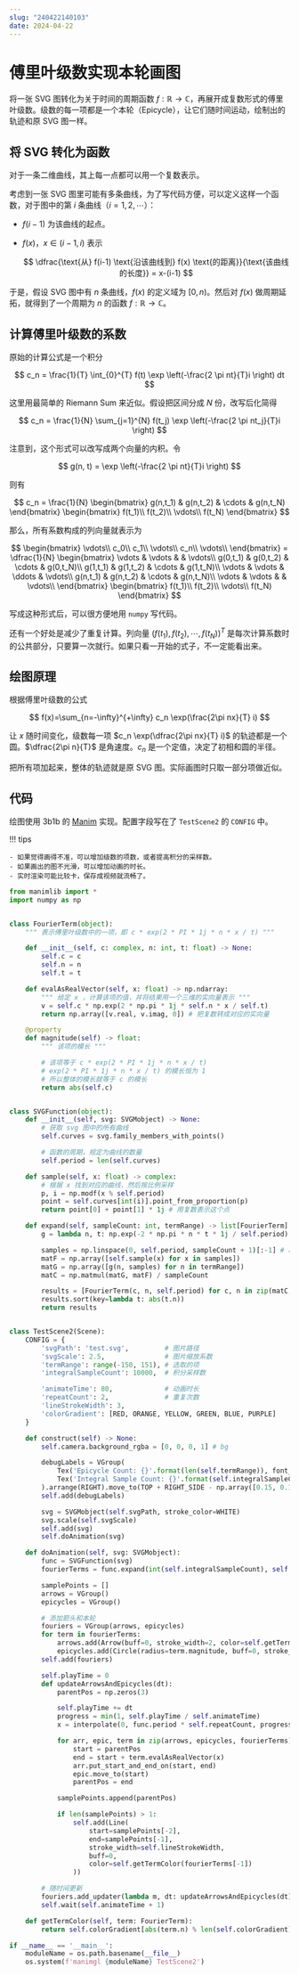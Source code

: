 ```yaml
---
slug: "240422140103"
date: 2024-04-22
---
```


# 傅里叶级数实现本轮画图


将一张 SVG 图转化为关于时间的周期函数 $f: \mathbb{R} \to \mathbb{C}$，再展开成复数形式的傅里叶级数。级数的每一项都是一个本轮（Epicycle），让它们随时间运动，绘制出的轨迹和原 SVG 图一样。

<!-- more -->

## 将 SVG 转化为函数

对于一条二维曲线，其上每一点都可以用一个复数表示。

考虑到一张 SVG 图里可能有多条曲线，为了写代码方便，可以定义这样一个函数，对于图中的第 $i$ 条曲线（$i=1,2,\cdots$）：

- $f(i-1)$ 为该曲线的起点。
- $f(x)$，$x \in (i-1,i)$ 表示

    $$
    \dfrac{\text{从} f(i-1) \text{沿该曲线到} f(x) \text{的距离}}{\text{该曲线的长度}} = x-(i-1)
    $$

于是，假设 SVG 图中有 $n$ 条曲线，$f(x)$ 的定义域为 $[0,n)$。然后对 $f(x)$ 做周期延拓，就得到了一个周期为 $n$ 的函数 $f: \mathbb{R} \to \mathbb{C}$。

## 计算傅里叶级数的系数

原始的计算公式是一个积分

$$
c_n = \frac{1}{T} \int_{0}^{T} f(t) \exp \left(-\frac{2 \pi nt}{T}i \right) dt
$$

这里用最简单的 Riemann Sum 来近似。假设把区间分成 $N$ 份，改写后化简得

$$
c_n = \frac{1}{N} \sum_{j=1}^{N} f(t_j) \exp \left(-\frac{2 \pi nt_j}{T}i \right)
$$

注意到，这个形式可以改写成两个向量的内积。令

$$
g(n, t) = \exp \left(-\frac{2 \pi nt}{T}i \right)
$$

则有

$$
c_n = \frac{1}{N} 
\begin{bmatrix}
 g(n,t_1) & g(n,t_2) & \cdots & g(n,t_N)
\end{bmatrix}
\begin{bmatrix}
  f(t_1)\\
  f(t_2)\\
  \vdots\\
  f(t_N)
\end{bmatrix}
$$

那么，所有系数构成的列向量就表示为

$$
\begin{bmatrix}
 \vdots\\
 c_0\\
 c_1\\
 \vdots\\
 c_n\\
 \vdots\\
\end{bmatrix}
= \dfrac{1}{N} 
\begin{bmatrix}
 \vdots & \vdots & & \vdots\\
 g(0,t_1) & g(0,t_2) & \cdots & g(0,t_N)\\
 g(1,t_1) & g(1,t_2) & \cdots & g(1,t_N)\\
 \vdots & \vdots & \ddots  & \vdots\\
 g(n,t_1) & g(n,t_2) & \cdots & g(n,t_N)\\
 \vdots & \vdots & & \vdots\\
\end{bmatrix}
\begin{bmatrix}
  f(t_1)\\
  f(t_2)\\
  \vdots\\
  f(t_N)
\end{bmatrix}
$$

写成这种形式后，可以很方便地用 `numpy` 写代码。

还有一个好处是减少了重复计算。列向量 $(f(t_1),f(t_2),\cdots,f(t_N))^T$ 是每次计算系数时的公共部分，只要算一次就行。如果只看一开始的式子，不一定能看出来。

## 绘图原理

根据傅里叶级数的公式

$$
f(x)=\sum_{n=-\infty}^{+\infty} c_n \exp(\frac{2\pi nx}{T} i)
$$

让 $x$ 随时间变化，级数每一项 $c_n \exp(\dfrac{2\pi nx}{T} i)$ 的轨迹都是一个圆。$\dfrac{2\pi n}{T}$ 是角速度。$c_n$ 是一个定值，决定了初相和圆的半径。

把所有项加起来，整体的轨迹就是原 SVG 图。实际画图时只取一部分项做近似。

## 代码

绘图使用 3b1b 的 [Manim](https://github.com/3b1b/manim) 实现。配置字段写在了 `TestScene2` 的 `CONFIG` 中。

!!! tips

    - 如果觉得画得不准，可以增加级数的项数，或者提高积分的采样数。
    - 如果画出的图不光滑，可以增加动画的时长。
    - 实时渲染可能比较卡，保存成视频就流畅了。

``` python
from manimlib import *
import numpy as np


class FourierTerm(object):
    """ 表示傅里叶级数中的一项，即 c * exp(2 * PI * 1j * n * x / t) """

    def __init__(self, c: complex, n: int, t: float) -> None:
        self.c = c
        self.n = n
        self.t = t

    def evalAsRealVector(self, x: float) -> np.ndarray:
        """ 给定 x ，计算该项的值，并将结果用一个三维的实向量表示 """
        v = self.c * np.exp(2 * np.pi * 1j * self.n * x / self.t)
        return np.array([v.real, v.imag, 0]) # 把复数转成对应的实向量

    @property
    def magnitude(self) -> float:
        """ 该项的模长 """

        # 该项等于 c * exp(2 * PI * 1j * n * x / t)
        # exp(2 * PI * 1j * n * x / t) 的模长恒为 1
        # 所以整体的模长就等于 c 的模长
        return abs(self.c)


class SVGFunction(object):
    def __init__(self, svg: SVGMobject) -> None:
        # 获取 svg 图中的所有曲线
        self.curves = svg.family_members_with_points()

        # 函数的周期，规定为曲线的数量
        self.period = len(self.curves)

    def sample(self, x: float) -> complex:
        # 根据 x 找到对应的曲线，然后按比例采样
        p, i = np.modf(x % self.period)
        point = self.curves[int(i)].point_from_proportion(p)
        return point[0] + point[1] * 1j # 用复数表示这个点

    def expand(self, sampleCount: int, termRange) -> list[FourierTerm]:
        g = lambda n, t: np.exp(-2 * np.pi * n * t * 1j / self.period)

        samples = np.linspace(0, self.period, sampleCount + 1)[:-1] # 取指定数量的等间隔点
        matF = np.array([self.sample(x) for x in samples])
        matG = np.array([g(n, samples) for n in termRange])
        matC = np.matmul(matG, matF) / sampleCount

        results = [FourierTerm(c, n, self.period) for c, n in zip(matC, termRange)]
        results.sort(key=lambda t: abs(t.n))
        return results


class TestScene2(Scene):
    CONFIG = {
        'svgPath': 'test.svg',         # 图片路径
        'svgScale': 2.5,               # 图片缩放系数
        'termRange': range(-150, 151), # 选取的项
        'integralSampleCount': 10000,  # 积分采样数

        'animateTime': 80,             # 动画时长
        'repeatCount': 2,              # 重复次数
        'lineStrokeWidth': 3,
        'colorGradient': [RED, ORANGE, YELLOW, GREEN, BLUE, PURPLE]
    }

    def construct(self) -> None:
        self.camera.background_rgba = [0, 0, 0, 1] # bg

        debugLabels = VGroup(
            Tex('Epicycle Count: {}'.format(len(self.termRange)), font_size=22),
            Tex('Integral Sample Count: {}'.format(self.integralSampleCount), font_size=22)
        ).arrange(RIGHT).move_to(TOP + RIGHT_SIDE - np.array([0.15, 0.15, 0]), aligned_edge=UR)
        self.add(debugLabels)

        svg = SVGMobject(self.svgPath, stroke_color=WHITE)
        svg.scale(self.svgScale)
        self.add(svg)
        self.doAnimation(svg)

    def doAnimation(self, svg: SVGMobject):
        func = SVGFunction(svg)
        fourierTerms = func.expand(int(self.integralSampleCount), self.termRange)

        samplePoints = []
        arrows = VGroup()
        epicycles = VGroup()

        # 添加箭头和本轮
        fouriers = VGroup(arrows, epicycles)
        for term in fourierTerms:
            arrows.add(Arrow(buff=0, stroke_width=2, color=self.getTermColor(term)))
            epicycles.add(Circle(radius=term.magnitude, buff=0, stroke_width=1, stroke_opacity=0.4, color=self.getTermColor(term)))
        self.add(fouriers)

        self.playTime = 0
        def updateArrowsAndEpicycles(dt):
            parentPos = np.zeros(3)

            self.playTime += dt
            progress = min(1, self.playTime / self.animateTime)
            x = interpolate(0, func.period * self.repeatCount, progress)

            for arr, epic, term in zip(arrows, epicycles, fourierTerms):
                start = parentPos
                end = start + term.evalAsRealVector(x)
                arr.put_start_and_end_on(start, end)
                epic.move_to(start)
                parentPos = end

            samplePoints.append(parentPos)

            if len(samplePoints) > 1:
                self.add(Line(
                    start=samplePoints[-2],
                    end=samplePoints[-1],
                    stroke_width=self.lineStrokeWidth,
                    buff=0,
                    color=self.getTermColor(fourierTerms[-1])
                ))

        # 随时间更新
        fouriers.add_updater(lambda m, dt: updateArrowsAndEpicycles(dt))
        self.wait(self.animateTime + 1)

    def getTermColor(self, term: FourierTerm):
        return self.colorGradient[abs(term.n) % len(self.colorGradient)]

if __name__ == '__main__':
    moduleName = os.path.basename(__file__)
    os.system(f'manimgl {moduleName} TestScene2')
```

